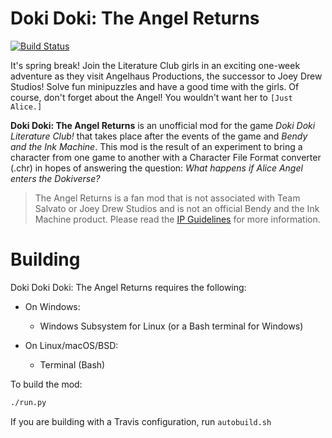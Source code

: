 # Doki Doki: The Angel Returns
[![Build Status](https://travis-ci.org/TheAngelReturns/the-angel-returns.svg?branch=master)](https://travis-ci.org/TheAngelReturns/the-angel-returns)

It's spring break! Join the Literature Club girls in an exciting one-week adventure as they visit Angelhaus Productions, the successor to Joey Drew Studios! Solve fun minipuzzles and have a good time with the girls. Of course, don't forget about the Angel! You wouldn't want her to `[Just Alice.]`

**Doki Doki: The Angel Returns** is an unofficial mod for the game _Doki Doki Literature Club!_ that takes place after the events of the game and _Bendy and the Ink Machine_. This mod is the result of an experiment to bring a character from one game to another with a Character File Format converter (.chr) in hopes of answering the question: _What happens if Alice Angel enters the Dokiverse?_

> The Angel Returns is a fan mod that is not associated with Team Salvato or Joey Drew Studios and is not an official Bendy and the Ink Machine product. Please read the [IP Guidelines](IPGuidelines.md) for more information.

# Building

Doki Doki Doki: The Angel Returns requires the following:
 
 - On Windows:
   - Windows Subsystem for Linux (or a Bash terminal for Windows)
 
 - On Linux/macOS/BSD:
   - Terminal (Bash)

To build the mod:
```bash
./run.py
```
If you are building with a Travis configuration, run `autobuild.sh`